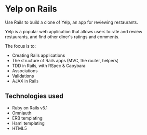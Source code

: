 # Yelp on Rails 

Use Rails to build a clone of Yelp, an app for reviewing restaurants.

Yelp is a popular web application that allows users to rate and review restaurants, and find other diner's ratings and comments.

The focus is to:
* Creating Rails applications
* The structure of Rails apps (MVC, the router, helpers)
* TDD in Rails, with RSpec & Capybara
* Associations
* Validations
* AJAX in Rails

## Technologies used
* Ruby on Rails v5.1
* Omniauth
* ERB templating
* Haml templating
* HTML5

